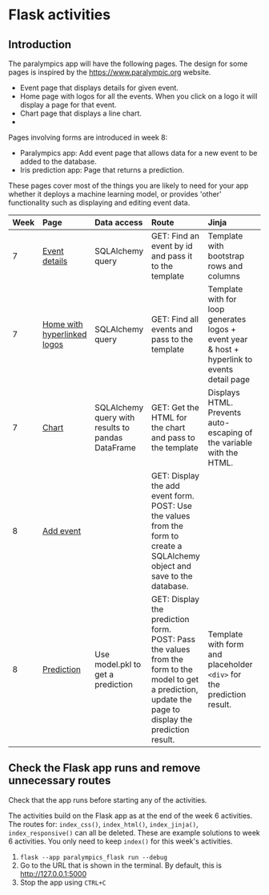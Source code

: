 # Flask activities

## Introduction

The paralympics app will have the following pages. The design for some pages is inspired by
the https://www.paralympic.org website.

- Event page that displays details for given event.
- Home page with logos for all the events. When you click on a logo it will display a page for that event.
- Chart page that displays a line chart.
-

Pages involving forms are introduced in week 8:

- Paralympics app: Add event page that allows data for a new event to be added to the database.
- Iris prediction app: Page that returns a prediction.

These pages cover most of the things you are likely to need for your app whether it deploys a machine learning model, or
provides 'other' functionality such as displaying and editing event data.

| Week | Page                                                                                                     | Data access                                       | Route                                                                                                                                                        | Jinja                                                                                        | Form                                                              | Other                                                        |
|:-----|:---------------------------------------------------------------------------------------------------------|:--------------------------------------------------|:-------------------------------------------------------------------------------------------------------------------------------------------------------------|:---------------------------------------------------------------------------------------------|:------------------------------------------------------------------|:-------------------------------------------------------------|
| 7    | [Event details](flask-1-event-page.md)                                                                   | SQLAlchemy query                                  | GET: Find an event by id and pass it to the template                                                                                                         | Template with bootstrap rows and columns                                                     |                                                                   |                                                              |
| 7    | [Home with hyperlinked logos](flask-2-home-page.md)                                                      | SQLAlchemy query                                  | GET: Find all events and pass to the template                                                                                                                | Template with for loop generates logos + event year & host + hyperlink to events detail page |                                                                   | Access image files from /static<br>Dynamically generate URL. |
| 7    | [Chart](flask-3-chart-page.md)                                                                           | SQLAlchemy query with results to pandas DataFrame | GET: Get the HTML for the chart and pass to the template                                                                                                     | Displays HTML. Prevents auto-escaping of the variable with the HTML.                         |                                                                   |                                                              |
| 8    | [Add event](https://github.com/nicholsons/comp0034-wk8/blob/master/activities/flask-1-add-event-page.md) |                                                   | GET: Display the add event form.<br>POST: Use the values from the form to create a SQLAlchemy object and save to the database.                               |                                                                                              | Form to add fields for a new event. Validation. Form field macro. |                                                              |
| 8    | [Prediction](https://github.com/nicholsons/comp0034-wk8/blob/master/activities/flask-2-prediction.md)    | Use model.pkl to get a prediction                 | GET: Display the prediction form.<br>POST: Pass the values from the form to the model to get a prediction, update the page to display the prediction result. | Template with form and placeholder `<div>` for the prediction result.                        | Form to enter values for prediction. Validation. Default values.  | Create pickled ML model.                                     |

## Check the Flask app runs and remove unnecessary routes

Check that the app runs before starting any of the activities.

The activities build on the Flask app as at the end of the week 6 activities. The routes
for: `index_css()`, `index_html()`, `index_jinja()`, `index_responsive()` can all be deleted. These are
example solutions to week 6 activities. You only need to keep `index()` for this week's activities.

1. `flask --app paralympics_flask run --debug`
2. Go to the URL that is shown in the terminal. By default, this is <http://127.0.0.1:5000>
3. Stop the app using `CTRL+C`
